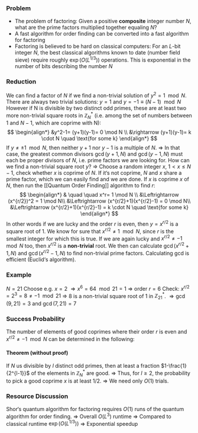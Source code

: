 ### Problem
- The problem of factoring: Given a positive **composite** integer number $N$, what are the prime factors multiplied together equaling $N$?
- A fast algorithm for order finding can be converted into a fast algorithm for factoring
- Factoring is believed to be hard on classical computers: For an $L$-bit integer $N$, the best classical algorithms known to date (number field sieve) require roughly $\exp(O(L^{1/3}))$ operations. This is exponential in the number of bits describing the number $N$
### Reduction
We can find a factor of $N$ if we find a non-trivial solution of $y^2= 1 \mod N$. There are always two trivial solutions:
$y=1$ and $y=-1 \equiv (N-1) \mod N$
However if N is divisible by two distinct odd primes, these are at least two more non-trivial square roots in $\mathbb{Z}^*_N$ (i.e. among the set of numbers between 1 and $N-1$, which are coprime with N):
$$
\begin{align*}
&y^2-1= (y+1)(y-1)= 0 \mod N \\
&\rightarrow (y+1)(y-1)= k \cdot N \quad \text{for some k}
\end{align*}
$$
If $y \neq \pm 1 \mod N$, then neither $y+1$ nor $y-1$ is a multiple of $N$.
$\Rightarrow$ In that case, the greatest common divisors $\gcd(y+1,N)$ and $\gcd(y-1,N)$ must each be proper divisors of $N$, i.e. prime factors we are looking for.
How can we find a non-trivial square root $y$?
$\Rightarrow$ Choose a random integer $x$, $1 < x \leq N-1$, check whether $x$ is coprime of $N$. If it‘s not coprime, $N$ and $x$ share a prime factor, which we can easily find and we are done. If $x$ is coprime $x$ of $N$, then run the [[Quantum Order Finding]] algorithm to find $r$:
$$
\begin{align*}
& \quad \quad x^r= 1 \mod N \\
&\Leftrightarrow (x^{r/2})^2 = 1 \mod N\\
&\Leftrightarrow (x^{r/2}+1)(x^{r/2}-1) = 0 \mod N\\
&\Leftrightarrow (x^{r/2}+1)(x^{r/2}-1) = k \cdot N \quad \text{for some k}
\end{align*}
$$
In other words if we are lucky and the order $r$ is even, then $y=x^{r/2}$ is a square root of 1.
We know for sure that $x^{r/2} \neq 1 \mod N$, since $r$ is the smallest integer for which this is true. If we are again lucky and $x^{r/2} \neq -1 \mod N$ too, then $x^{r/2}$ is a **non-trivial** root.
We then can calculate $\gcd(x^{r/2}+1,N)$ and $\gcd(x^{r/2}-1,N)$ to find non-trivial prime factors. Calculating gcd is efficient (Euclid‘s algorithm).

### Example
$N=21$
Choose e.g. $x=2$ $\Rightarrow x^6=64 \mod 21=1$
$\Rightarrow$ order $r=6$
Check: $x^{r/2}=2^3 = 8 \neq -1 \mod 21$
$\Rightarrow$ 8 is a non-trivial square root of 1 in $\mathbb{Z}^*_{21}$.
$\Rightarrow \gcd(9,21)=3$ and $\gcd(7,21)=7$
### Success Probability
The number of elements of good coprimes where their order $r$ is even and $x^{r/2} \neq -1 \mod N$ can be determined in the following:
#### Theorem (without proof)
If $N$ us divisible by $l$ distinct odd primes, then at least a fraction $1-\frac{1}{2^{l-1}}$ of the elements in $\mathbb{Z}^*_N$ are good.
$\Rightarrow$ Thus, for $l\geq2$, the probability to pick a good coprime $x$ is at least $1/2$.
$\Rightarrow$ We need only $O(1)$ trials.
### Resource Discussion
Shor‘s quantum algorithm for factoring requires $O(1)$ runs of the quantum algorithm for order finding.
$\Rightarrow$ Overall $O(L^3)$ runtime
$\Rightarrow$ Compared to classical runtime $\exp(O(L^{1/3}))$ 
$\Rightarrow$ Exponential speedup
